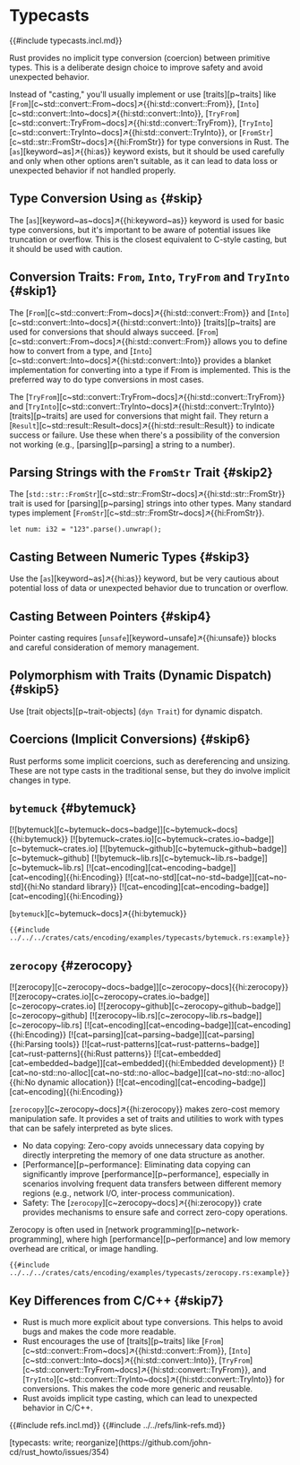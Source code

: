# Typecasts

{{#include typecasts.incl.md}}

Rust provides no implicit type conversion (coercion) between primitive types. This is a deliberate design choice to improve safety and avoid unexpected behavior.

Instead of "casting," you'll usually implement or use [traits][p~traits] like [`From`][c~std::convert::From~docs]↗{{hi:std::convert::From}}, [`Into`][c~std::convert::Into~docs]↗{{hi:std::convert::Into}}, [`TryFrom`][c~std::convert::TryFrom~docs]↗{{hi:std::convert::TryFrom}}, [`TryInto`][c~std::convert::TryInto~docs]↗{{hi:std::convert::TryInto}}, or [`FromStr`][c~std::str::FromStr~docs]↗{{hi:FromStr}} for type conversions in Rust. The [`as`][keyword~as]↗{{hi:as}} keyword exists, but it should be used carefully and only when other options aren't suitable, as it can lead to data loss or unexpected behavior if not handled properly.

## Type Conversion Using `as` {#skip}

The [`as`][keyword~as~docs]↗{{hi:keyword~as}} keyword is used for basic type conversions, but it's important to be aware of potential issues like truncation or overflow. This is the closest equivalent to C-style casting, but it should be used with caution.

## Conversion Traits: `From`, `Into`, `TryFrom` and `TryInto` {#skip1}

The [`From`][c~std::convert::From~docs]↗{{hi:std::convert::From}} and [`Into`][c~std::convert::Into~docs]↗{{hi:std::convert::Into}} [traits][p~traits] are used for conversions that should always succeed. [`From`][c~std::convert::From~docs]↗{{hi:std::convert::From}} allows you to define how to convert from a type, and [`Into`][c~std::convert::Into~docs]↗{{hi:std::convert::Into}} provides a blanket implementation for converting into a type if From is implemented. This is the preferred way to do type conversions in most cases.

The [`TryFrom`][c~std::convert::TryFrom~docs]↗{{hi:std::convert::TryFrom}} and [`TryInto`][c~std::convert::TryInto~docs]↗{{hi:std::convert::TryInto}} [traits][p~traits] are used for conversions that might fail. They return a [`Result`][c~std::result::Result~docs]↗{{hi:std::result::Result}} to indicate success or failure. Use these when there's a possibility of the conversion not working (e.g., [parsing][p~parsing] a string to a number).

## Parsing Strings with the `FromStr` Trait {#skip2}

The [`std::str::FromStr`][c~std::str::FromStr~docs]↗{{hi:std::str::FromStr}} trait is used for [parsing][p~parsing] strings into other types. Many standard types implement [`FromStr`][c~std::str::FromStr~docs]↗{{hi:FromStr}}.

```rust,editable
let num: i32 = "123".parse().unwrap();
```

## Casting Between Numeric Types {#skip3}

Use the [`as`][keyword~as]↗{{hi:as}} keyword, but be very cautious about potential loss of data or unexpected behavior due to truncation or overflow.

## Casting Between Pointers {#skip4}

Pointer casting requires [`unsafe`][keyword~unsafe]↗{{hi:unsafe}} blocks and careful consideration of memory management.

## Polymorphism with Traits (Dynamic Dispatch) {#skip5}

Use [trait objects][p~trait-objects] (`dyn Trait`) for dynamic dispatch.

## Coercions (Implicit Conversions) {#skip6}

Rust performs some implicit coercions, such as dereferencing and unsizing. These are not type casts in the traditional sense, but they do involve implicit changes in type.

## `bytemuck` {#bytemuck}

[![bytemuck][c~bytemuck~docs~badge]][c~bytemuck~docs]{{hi:bytemuck}}
[![bytemuck~crates.io][c~bytemuck~crates.io~badge]][c~bytemuck~crates.io]
[![bytemuck~github][c~bytemuck~github~badge]][c~bytemuck~github]
[![bytemuck~lib.rs][c~bytemuck~lib.rs~badge]][c~bytemuck~lib.rs]
[![cat~encoding][cat~encoding~badge]][cat~encoding]{{hi:Encoding}}
[![cat~no-std][cat~no-std~badge]][cat~no-std]{{hi:No standard library}}
[![cat~encoding][cat~encoding~badge]][cat~encoding]{{hi:Encoding}}

[`bytemuck`][c~bytemuck~docs]↗{{hi:bytemuck}}

```rust,editable
{{#include ../../../crates/cats/encoding/examples/typecasts/bytemuck.rs:example}}
```

## `zerocopy` {#zerocopy}

[![zerocopy][c~zerocopy~docs~badge]][c~zerocopy~docs]{{hi:zerocopy}}
[![zerocopy~crates.io][c~zerocopy~crates.io~badge]][c~zerocopy~crates.io]
[![zerocopy~github][c~zerocopy~github~badge]][c~zerocopy~github]
[![zerocopy~lib.rs][c~zerocopy~lib.rs~badge]][c~zerocopy~lib.rs]
[![cat~encoding][cat~encoding~badge]][cat~encoding]{{hi:Encoding}}
[![cat~parsing][cat~parsing~badge]][cat~parsing]{{hi:Parsing tools}}
[![cat~rust-patterns][cat~rust-patterns~badge]][cat~rust-patterns]{{hi:Rust patterns}}
[![cat~embedded][cat~embedded~badge]][cat~embedded]{{hi:Embedded development}}
[![cat~no-std::no-alloc][cat~no-std::no-alloc~badge]][cat~no-std::no-alloc]{{hi:No dynamic allocation}}
[![cat~encoding][cat~encoding~badge]][cat~encoding]{{hi:Encoding}}

[`zerocopy`][c~zerocopy~docs]↗{{hi:zerocopy}} makes zero-cost memory manipulation safe. It provides a set of traits and utilities to work with types that can be safely interpreted as byte slices.

- No data copying: Zero-copy avoids unnecessary data copying by directly interpreting the memory of one data structure as another.
- [Performance][p~performance]: Eliminating data copying can significantly improve [performance][p~performance], especially in scenarios involving frequent data transfers between different memory regions (e.g., network I/O, inter-process communication).
- Safety: The [`zerocopy`][c~zerocopy~docs]↗{{hi:zerocopy}} crate provides mechanisms to ensure safe and correct zero-copy operations.

Zerocopy is often used in [network programming][p~network-programming], where high [performance][p~performance] and low memory overhead are critical, or image handling.

```rust,editable
{{#include ../../../crates/cats/encoding/examples/typecasts/zerocopy.rs:example}}
```

## Key Differences from C/C++ {#skip7}

- Rust is much more explicit about type conversions. This helps to avoid bugs and makes the code more readable.
- Rust encourages the use of [traits][p~traits] like [`From`][c~std::convert::From~docs]↗{{hi:std::convert::From}}, [`Into`][c~std::convert::Into~docs]↗{{hi:std::convert::Into}}, [`TryFrom`][c~std::convert::TryFrom~docs]↗{{hi:std::convert::TryFrom}}, and [`TryInto`][c~std::convert::TryInto~docs]↗{{hi:std::convert::TryInto}} for conversions. This makes the code more generic and reusable.
- Rust avoids implicit type casting, which can lead to unexpected behavior in C/C++.

{{#include refs.incl.md}}
{{#include ../../refs/link-refs.md}}

<div class="hidden">
[typecasts: write; reorganize](https://github.com/john-cd/rust_howto/issues/354)
</div>
